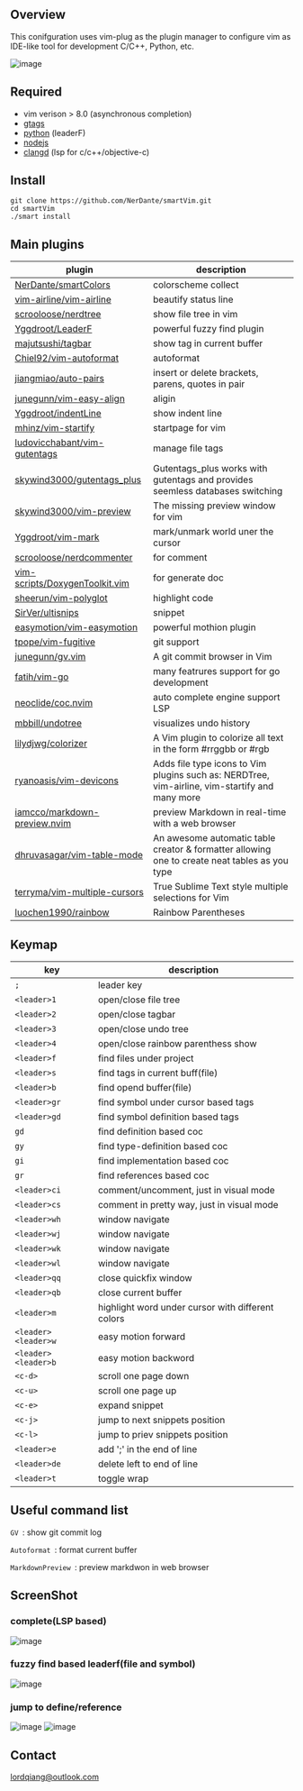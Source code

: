
## Overview
This conifguration uses vim-plug as the plugin manager to configure vim as IDE-like tool for development C/C++, Python, etc.
    
![image](https://github.com/NerDante/smartVim/blob/master/screenshot/startPage.png)

## Required
- vim verison > 8.0 (asynchronous completion)
- [gtags](https://www.gnu.org/software/global)
- [python](https://www.python.org) (leaderF)
- [nodejs](https://nodejs.org/en/)
- [clangd](https://clang.llvm.org/extra/clangd/Installation.html) (lsp for c/c++/objective-c)

## Install
```
git clone https://github.com/NerDante/smartVim.git
cd smartVim
./smart install
```
## Main plugins
 plugin                                                                              | description
 --------                                                                            | -------------
 [NerDante/smartColors](https://github.com/NerDante/smartColors)                     | colorscheme collect
 [vim-airline/vim-airline](https://github.com/vim-airline/vim-airline)               | beautify status line
 [scrooloose/nerdtree](https://github.com/scrooloose/nerdtree)                       | show file tree in vim
 [Yggdroot/LeaderF](https://github.com/Yggdroot/LeaderF)                             | powerful fuzzy find plugin
 [majutsushi/tagbar](https://github.com/majutsushi/tagbar)                           | show tag in current buffer
 [Chiel92/vim-autoformat](https://github.com/Chiel92/vim-autoformat)                 | autoformat
 [jiangmiao/auto-pairs](https://github.com/jiangmiao/auto-pairs)                     | insert or delete brackets, parens, quotes in pair
 [junegunn/vim-easy-align](https://github.com/junegunn/vim-easy-align)               | aligin
 [Yggdroot/indentLine](https://github.com/Yggdroot/indentLine)                       | show indent line
 [mhinz/vim-startify](https://github.com/mhinz/vim-startify)                         | startpage for vim
 [ludovicchabant/vim-gutentags](https://github.com/ludovicchabant/vim-gutentags)     | manage file tags
 [skywind3000/gutentags_plus](https://github.com/skywind3000/gutentags_plus)         | Gutentags_plus works with gutentags and provides seemless databases switching
 [skywind3000/vim-preview](https://github.com/skywind3000/vim-preview)               | The missing preview window for vim
 [Yggdroot/vim-mark](https://github.com/Yggdroot/vim-mark)                           | mark/unmark world uner the cursor
 [scrooloose/nerdcommenter](https://github.com/scrooloose/nerdcommenter)             | for comment
 [vim-scripts/DoxygenToolkit.vim](https://github.com/vim-scripts/DoxygenToolkit.vim) | for generate doc
 [sheerun/vim-polyglot](https://github.com/sheerun/vim-polyglot)                     | highlight code
 [SirVer/ultisnips](https://github.com/SirVer/ultisnips)                             | snippet
 [easymotion/vim-easymotion](https://github.com/easymotion/vim-easymotion)           | powerful mothion plugin
 [tpope/vim-fugitive](https://github.com/tpope/vim-fugitive)                         | git support
 [junegunn/gv.vim](https://github.com/junegunn/gv.vim)                               | A git commit browser in Vim
 [fatih/vim-go](https://github.com/fatih/vim-go)                                     | many featrures support for go development
 [neoclide/coc.nvim](https://github.com/neoclide/coc.nvim)                           | auto complete engine support LSP
 [mbbill/undotree](https://github.com/mbbill/undotree)                               | visualizes undo history
 [lilydjwg/colorizer](https://github.com/lilydjwg/colorizer)                         | A Vim plugin to colorize all text in the form #rrggbb or #rgb
 [ryanoasis/vim-devicons](https://github.com/ryanoasis/vim-devicons)                 | Adds file type icons to Vim plugins such as: NERDTree, vim-airline, vim-startify and many more
 [iamcco/markdown-preview.nvim](https://github.com/iamcco/markdown-preview.vim)      | preview Markdown in real-time with a web browser
 [dhruvasagar/vim-table-mode](https://github.com/dhruvasagar/vim-table-mode)         | An awesome automatic table creator & formatter allowing one to create neat tables as you type
 [terryma/vim-multiple-cursors](https://github.com/terryma/vim-multiple-cursors)     | True Sublime Text style multiple selections for Vim
 [luochen1990/rainbow](https://github.com/luochen1990/rainbow)                       |Rainbow Parentheses

## Keymap
key                 | description
---------           | ----------------------
`; `                | leader key
`<leader>1`         | open/close file tree
`<leader>2`         | open/close tagbar
`<leader>3`         | open/close undo tree
`<leader>4`         | open/close rainbow parenthess show
`<leader>f`         | find files under project
`<leader>s`         | find tags in current buff(file)
`<leader>b`         | find opend buffer(file)
`<leader>gr`        | find symbol under cursor based tags
`<leader>gd`        | find symbol definition based tags
`gd`                | find definition based coc
`gy`                | find type-definition based coc
`gi`                | find implementation based coc
`gr`                | find references based coc
`<leader>ci`        | comment/uncomment, just in visual mode
`<leader>cs`        | comment in pretty way, just in visual mode
`<leader>wh`        | window navigate
`<leader>wj`        | window navigate
`<leader>wk`        | window navigate
`<leader>wl`        | window navigate
`<leader>qq`        | close quickfix window
`<leader>qb`        | close current buffer
`<leader>m`         | highlight word under cursor with different colors
`<leader><leader>w` | easy motion forward
`<leader><leader>b` | easy motion backword
`<c-d>`             | scroll one page down
`<c-u>`             | scroll one page up
`<c-e>`             | expand snippet
`<c-j>`             | jump to next snippets position
`<c-l>`             | jump to priev snippets position
`<leader>e`         | add ';' in the end of line
`<leader>de`        | delete left to end of line
`<leader>t`         | toggle wrap

## Useful command list
`GV `: show git commit log

`Autoformat `: format current buffer

`MarkdownPreview `: preview markdwon in web browser

## ScreenShot
### complete(LSP based)
![image](https://github.com/NerDante/smartVim/blob/master/screenshot/complete.gif)
### fuzzy find based leaderf(file and symbol)
![image](https://github.com/NerDante/smartVim/blob/master/screenshot/fuzzyfind.gif)
### jump to define/reference 
![image](https://github.com/NerDante/smartVim/blob/master/screenshot/gotodefine.gif)
![image](https://github.com/NerDante/smartVim/blob/master/screenshot/getreference.gif)


## Contact
lordqiang@outlook.com
